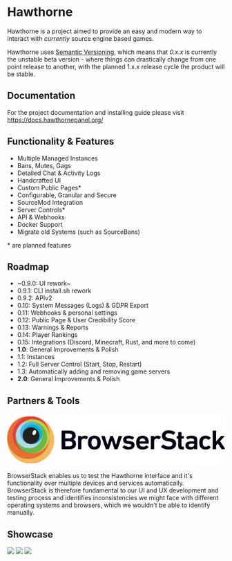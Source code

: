 # Hawthorne

Hawthorne is a project aimed to provide an easy and modern way to interact with _currently_ source engine based games.

Hawthorne uses [Semantic Versioning][1], which means that _0.x.x_ is currently the unstable beta version - where things can drastically change from one point release to another, with the planned 1.x.x release cycle the product will be stable.

## Documentation
For the project documentation and installing guide please visit https://docs.hawthornepanel.org/

## Functionality & Features
* Multiple Managed Instances
* Bans, Mutes, Gags
* Detailed Chat & Activity Logs
* Handcrafted UI
* Custom Public Pages\*
* Configurable, Granular and Secure
* SourceMod Integration
* Server Controls\*
* API & Webhooks
* Docker Support
* Migrate old Systems (such as SourceBans)

\* are planned features

## Roadmap
* ~0.9.0: UI rework~
* 0.9.1: CLI install.sh rework
* 0.9.2: APIv2
* 0.10: System Messages (Logs) & GDPR Export
* 0.11: Webhooks & personal settings
* 0.12: Public Page & User Credibility Score
* 0.13: Warnings & Reports
* 0.14: Player Rankings
* 0.15: Integrations (Discord, Minecraft, Rust, and more to come)
* **1.0**: General Improvements & Polish
* 1.1: Instances
* 1.2: Full Server Control (Start, Stop, Restart)
* 1.3: Automatically adding and removing game servers
* **2.0**: General Improvements & Polish


## Partners & Tools
### [![](docs/_media/browserstack.png)](https://www.browserstack.com)
BrowserStack enables us to test the Hawthorne interface and it's functionality over multiple devices and services automatically. BrowserStack is therefore fundamental to our UI and UX development and testing process and identifies inconsistencies we might face with different operating systems and browsers, which we wouldn't be able to identify manually.


## Showcase
![][image-1]
![][image-2]
![][image-3]

[1]:  https://semver.org/

[image-1]:  docs/_media/1.png
[image-2]:  docs/_media/7.png
[image-3]:  docs/_media/5.png
